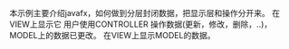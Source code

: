 本示例主要介绍javafx，如何做到分层封闭数据，把显示层和操作分开来。
在VIEW上显示它
用户使用CONTROLLER
操作数据(更新，修改，删除，..)，MODEL上的数据已更改。
在VIEW上显示MODEL的数据。
